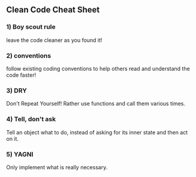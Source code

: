 ## Clean Code Cheat Sheet

### 1) Boy scout rule
leave the code cleaner as you found it!

### 2) conventions
follow existing coding conventions
to help others read and understand the code faster!

### 3) DRY
Don't Repeat Yourself! 
Rather use functions and call them various times.

### 4) Tell, don't ask
Tell an object what to do, 
instead of asking for its inner state and then act on it.

### 5) YAGNI
Only implement what is really necessary. 

